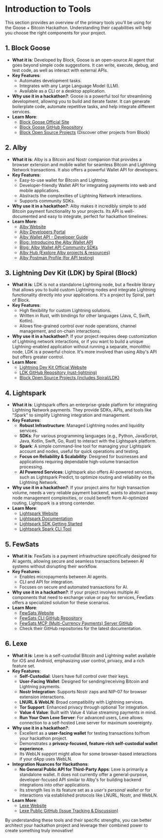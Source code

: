 # Introduction to Tools

This section provides an overview of the primary tools you'll be using for the Goose + Bitcoin Hackathon. Understanding their capabilities will help you choose the right components for your project.

## 1. Block Goose

*   **What it is**: Developed by Block, Goose is an open-source AI agent that goes beyond simple code suggestions. It can write, execute, debug, and test code, as well as interact with external APIs.
*   **Key Features**:
    *   Automates development tasks.
    *   Integrates with any Large Language Model (LLM).
    *   Available as a CLI or a desktop application.
*   **Why use it in a hackathon?**: Goose is a powerful tool for streamlining development, allowing you to build and iterate faster. It can generate boilerplate code, automate repetitive tasks, and help integrate different services.
*   **Learn More**:
    *   [Block Goose Official Site](https://block.github.io/goose/)
    *   [Block Goose GitHub Repository](https://github.com/block/goose)
    *   [Block Open Source Projects](https://block.xyz/open-source) (Discover other projects from Block)

## 2. Alby

*   **What it is**: Alby is a Bitcoin and Nostr companion that provides a browser extension and mobile wallet for seamless Bitcoin and Lightning Network transactions. It also offers a powerful Wallet API for developers.
*   **Key Features**:
    *   Easy-to-use wallet for Bitcoin and Lightning.
    *   Developer-friendly Wallet API for integrating payments into web and mobile applications.
    *   Abstracts the complexities of Lightning Network interactions.
    *   Supports community SDKs.
*   **Why use it in a hackathon?**: Alby makes it incredibly simple to add Bitcoin payment functionality to your projects. Its API is well-documented and easy to integrate, perfect for hackathon timelines.
*   **Learn More**:
    *   [Alby Website](https://getalby.com/)
    *   [Alby Developers Portal](https://getalby.com/developers)
    *   [Alby Wallet API - Developer Guide](https://guides.getalby.com/developer-guide/alby-wallet-api)
    *   [Blog: Introducing the Alby Wallet API](https://blog.getalby.com/introducing-the-alby-wallet-api/)
    *   [Blog: Alby Wallet API Community SDKs](https://blog.getalby.com/introducing-alby-wallet-api-community-sdks/)
    *   [Alby Hub (Explore Alby projects & resources)](https://albyhub.com/)
    *   [Alby Postman Profile (for API testing)](https://www.postman.com/getalby)

## 3. Lightning Dev Kit (LDK) by Spiral (Block)

*   **What it is**: LDK is not a standalone Lightning node, but a flexible library that allows you to build custom Lightning nodes and integrate Lightning functionality directly into your applications. It's a project by Spiral, part of Block.
*   **Key Features**:
    *   High flexibility for custom Lightning solutions.
    *   Written in Rust, with bindings for other languages (Java, C, Swift, Kotlin).
    *   Allows fine-grained control over node operations, channel management, and on-chain interactions.
*   **Why use it in a hackathon?**: If your project requires deep customization of Lightning network interactions, or if you want to build a unique Lightning-enabled application without running a separate, monolithic node, LDK is a powerful choice. It's more involved than using Alby's API but offers greater control.
*   **Learn More**:
    *   [Lightning Dev Kit Official Website](https://lightningdevkit.org/)
    *   [LDK GitHub Repository (rust-lightning)](https://github.com/lightningdevkit/rust-lightning)
    *   [Block Open Source Projects (includes Spiral/LDK)](https://block.xyz/open-source)

## 4. Lightspark

*   **What it is**: Lightspark offers an enterprise-grade platform for integrating Lightning Network payments. They provide SDKs, APIs, and tools like "Spark" to simplify Lightning integration and management.
*   **Key Features**:
    *   **Robust Infrastructure**: Managed Lightning nodes and liquidity services.
    *   **SDKs**: For various programming languages (e.g., Python, JavaScript, Java, Kotlin, Swift, Go, Rust) to interact with the Lightspark platform.
    *   **Spark**: A simple command-line tool for managing your Lightspark account and nodes, useful for quick operations and testing.
    *   **Focus on Reliability & Scalability**: Designed for businesses and applications requiring dependable high-volume transaction processing.
    *   **AI Powered Services**: Lightspark also offers AI-powered services, such as Lightspark Predict, to optimize routing and reliability on the Lightning Network.
*   **Why use it in a hackathon?**: If your project aims for high transaction volume, needs a very reliable payment backend, wants to abstract away node management complexities, or could benefit from AI-optimized routing, Lightspark is a strong contender.
*   **Learn More**:
    *   [Lightspark Website](https://www.lightspark.com/)
    *   [Lightspark Documentation](https://docs.lightspark.com/)
    *   [Lightspark SDK Getting Started](https://docs.lightspark.com/lightspark-sdk/getting-started)
    *   [Lightspark Spark CLI Tool](https://docs.lightspark.com/get-started/stack/spark)

## 5. FewSats

*   **What it is**: FewSats is a payment infrastructure specifically designed for AI agents, allowing secure and seamless transactions between AI systems without disrupting their workflow.
*   **Key Features**:
    *   Enables micropayments between AI agents.
    *   CLI and API for integration.
    *   Focuses on secure and automated transactions for AI.
*   **Why use it in a hackathon?**: If your project involves multiple AI components that need to exchange value or pay for services, FewSats offers a specialized solution for these scenarios.
*   **Learn More**:
    *   [FewSats Website](https://www.fewsats.com/)
    *   [FewSats CLI GitHub Repository](https://github.com/Fewsats/fewsatscli)
    *   [FewSats MCP (Multi-Currency Payments) Server GitHub](https://github.com/Fewsats/fewsats-mcp)
    *   Check their GitHub repositories for the latest documentation.

## 6. Lexe

*   **What it is**: Lexe is a self-custodial Bitcoin and Lightning wallet available for iOS and Android, emphasizing user control, privacy, and a rich feature set.
*   **Key Features**:
    *   **Self-Custodial**: Users have full control over their keys.
    *   **User-Facing Wallet**: Designed for sending/receiving Bitcoin and Lightning payments.
    *   **Nostr Integration**: Supports Nostr zaps and NIP-07 for browser extension interactions.
    *   **LNURL & WebLN**: Broad compatibility with Lightning services.
    *   **Tor Support**: Enhanced privacy through optional Tor integration.
    *   **Value 4 Value**: Built with Value 4 Value streaming payments in mind.
    *   **Run Your Own Lexe Server**: For advanced users, Lexe allows connection to a self-hosted Lexe server for maximum sovereignty.
*   **Why use it in a hackathon?**:
    *   Excellent as a **user-facing wallet** for testing transactions to/from your hackathon project.
    *   Demonstrates a **privacy-focused, feature-rich self-custodial wallet experience**.
    *   Its WebLN support might allow for some browser-based interactions if your dApp uses WebLN.
*   **Integration Nuances for Hackathons**:
    *   **No General Public API for Third-Party Apps**: Lexe is primarily a standalone wallet. It does not currently offer a general-purpose, developer-focused API similar to Alby's for building backend integrations into *other* applications.
    *   Its strength lies in its feature set as a *user's personal wallet* or for interactions via established protocols like LNURL, Nostr, and WebLN.
*   **Learn More**:
    *   [Lexe Website](https://lexe.app/)
    *   [Lexe Public GitHub (Issue Tracking & Discussion)](https://github.com/lexe-app/lexe-public)

By understanding these tools and their specific strengths, you can better architect your hackathon project and leverage their combined power to create something truly innovative!
